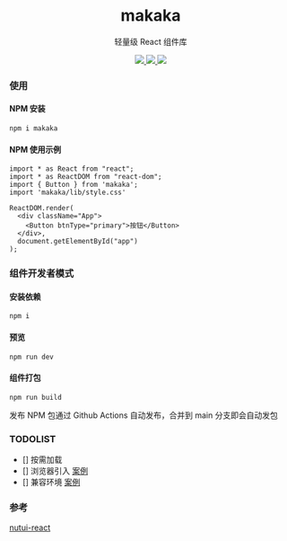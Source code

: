 <h1 align="center">makaka</h1>

<p align="center">
  轻量级 React 组件库
</p>

<p align="center">
  <a href="https://www.npmjs.com/package/makaka">
    <img src="https://img.shields.io/npm/v/makaka" />
  </a>
  <a href="https://www.npmjs.com/package/makaka">
    <img src="https://img.shields.io/npm/dt/makaka.svg">
  </a>
  <a href="https://github.com/make3waves/makaka/actions/workflows/release.yml">
    <img src="https://github.com/make3waves/makaka/actions/workflows/release.yml/badge.svg" />
  </a>
</p>

### 使用

#### NPM 安装

```
npm i makaka
```

#### NPM 使用示例

```
import * as React from "react";
import * as ReactDOM from "react-dom";
import { Button } from 'makaka';
import 'makaka/lib/style.css'

ReactDOM.render(
  <div className="App">
    <Button btnType="primary">按钮</Button>
  </div>,
  document.getElementById("app")
);
```

### 组件开发者模式

#### 安装依赖

```
npm i
```

#### 预览

```
npm run dev
```

#### 组件打包

```
npm run build
```

发布 NPM 包通过 Github Actions 自动发布，合并到 main 分支即会自动发包

### TODOLIST

- [] 按需加载
- [] 浏览器引入 [案例](https://ant.design/docs/react/introduce-cn#%E6%B5%8F%E8%A7%88%E5%99%A8%E5%BC%95%E5%85%A5)
- [] 兼容环境 [案例](https://ant.design/docs/react/introduce-cn#%E5%85%BC%E5%AE%B9%E7%8E%AF%E5%A2%83)

### 参考

[nutui-react](https://nutui.jd.com/react/#/zh-CN/guide/start-react)
